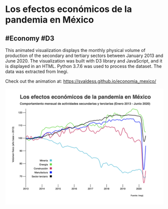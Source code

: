 # Los efectos económicos de la pandemia en México
## #Economy #D3

This animated visualization displays the monthly physical volume of production of the secondary and tertiary sectors 
between January 2013 and June 2020. The visualization was built with D3 library and JavaScript, and it is displayed in an HTML. 
Python 3.7.6 was used to process the dataset. The data was extracted from Inegi.

Check out the animation at: https://svaldess.github.io/economia_mexico/

![](lines.png)
